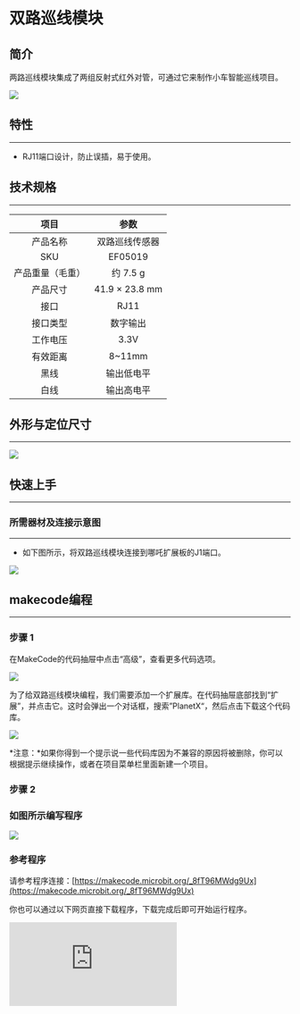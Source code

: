 # 双路巡线模块

## 简介
两路巡线模块集成了两组反射式红外对管，可通过它来制作小车智能巡线项目。

![](https://wiki-media-ef.oss-cn-hongkong.aliyuncs.com/docs/microbit/sensor/planet-x-sensors/images/05019_01.png)

## 特性
---
- RJ11端口设计，防止误插，易于使用。
## 技术规格
---

项目 | 参数
:-: | :-:
产品名称 | 双路巡线传感器
SKU|EF05019
产品重量（毛重） | 约 7.5 g
产品尺寸 | 41.9 × 23.8 mm
接口|RJ11
接口类型|数字输出
工作电压|3.3V
有效距离|8~11mm
黑线|输出低电平
白线|输出高电平





## 外形与定位尺寸
---


![](https://wiki-media-ef.oss-cn-hongkong.aliyuncs.com/docs/microbit/sensor/planet-x-sensors/images/05019_02.png)


## 快速上手
---

### 所需器材及连接示意图
---

- 如下图所示，将双路巡线模块连接到哪吒扩展板的J1端口。


![](https://wiki-media-ef.oss-cn-hongkong.aliyuncs.com/docs/microbit/sensor/planet-x-sensors/images/05019_03.png)

## makecode编程
---

### 步骤 1
在MakeCode的代码抽屉中点击“高级”，查看更多代码选项。

![](https://wiki-media-ef.oss-cn-hongkong.aliyuncs.com/docs/microbit/sensor/planet-x-sensors/images/05001_04.png)

为了给双路巡线模块编程，我们需要添加一个扩展库。在代码抽屉底部找到“扩展”，并点击它。这时会弹出一个对话框，搜索”PlanetX“，然后点击下载这个代码库。

![](https://wiki-media-ef.oss-cn-hongkong.aliyuncs.com/docs/microbit/sensor/planet-x-sensors/images/05001_05.png)

*注意：*如果你得到一个提示说一些代码库因为不兼容的原因将被删除，你可以根据提示继续操作，或者在项目菜单栏里面新建一个项目。
### 步骤 2
### 如图所示编写程序

![](https://wiki-media-ef.oss-cn-hongkong.aliyuncs.com/docs/microbit/sensor/planet-x-sensors/images/05019_06.png)


### 参考程序
请参考程序连接：[https://makecode.microbit.org/_8fT96MWdg9Ux](https://makecode.microbit.org/_8fT96MWdg9Ux)

你也可以通过以下网页直接下载程序，下载完成后即可开始运行程序。

<div
    style={{
        position: 'relative',
        paddingBottom: '60%',
        overflow: 'hidden',
    }}
>
    <iframe
        src="https://makecode.microbit.org/_8fT96MWdg9Ux"
        frameborder="0"
        sandbox="allow-popups allow-forms allow-scripts allow-same-origin"
        style={{
            position: 'absolute',
            width: '100%',
            height: '100%',
        }}
    />
</div>
---

### 结果
- 根据双路巡线模块检测到的不同状态，micro:bit上的LED矩阵会显示不同的图标。

## python编程
---


### 步骤 1
为了方便的使用python对行星系列传感进行编程，我们可以使用已经编写好的库[PlanetX_MicroPython]，只需要调用函数并修改参数即可实现对应的功能。

下载压缩包并解压[PlanetX_MicroPython](https://github.com/lionyhw/PlanetX_MicroPython/archive/master.zip)

推荐使用官方平台：[Python editor](https://python.microbit.org/v/2.0)进行编程

![](https://wiki-media-ef.oss-cn-hongkong.aliyuncs.com/docs/microbit/sensor/planet-x-sensors/images/05001_07.png)

为了给双路巡线模块编程，我们需要添加enum.py和tracking.py两个文件。点击Load/Save，然后点击Show Files（1）下拉菜单，再点击Add file在本地找到下载并解压完成的PlanetX_MicroPython文件夹，从中选择enum.py和tracking.py两个文件添加进来。

![](https://wiki-media-ef.oss-cn-hongkong.aliyuncs.com/docs/microbit/sensor/planet-x-sensors/images/05001_08.png)

![](https://wiki-media-ef.oss-cn-hongkong.aliyuncs.com/docs/microbit/sensor/planet-x-sensors/images/05001_09.png)

![](https://wiki-media-ef.oss-cn-hongkong.aliyuncs.com/docs/microbit/sensor/planet-x-sensors/images/05019_10.png)

### 步骤 2
### 参考程序
```
from microbit import *
from enum import *
from tracking import *

tracking = TRACKING(J1)
while True:
    if tracking.get_state() == 11:
        display.show(Image.YES)
    elif tracking.get_state() == 10:
        display.show(Image.SAD)
    elif tracking.get_state() == 00:
        display.show(Image.NO)
    elif tracking.get_state() == 01:
        display.show(Image.HAPPY)
```


### 结果
- 根据双路巡线模块检测到的不同状态，micro:bit上的LED矩阵会显示不同的图标。
## 相关案例
---

## 技术文档
---
